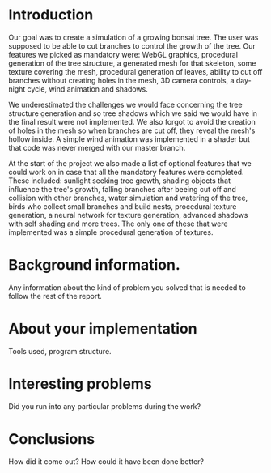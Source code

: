 # Introduction
Our goal was to create a simulation of a growing bonsai tree. The user was supposed to be able to cut branches to control the growth of the tree. Our features we picked as mandatory were: WebGL graphics, procedural generation of the tree structure, a generated mesh for that skeleton, some texture covering the mesh, procedural generation of leaves, ability to cut off branches without creating holes in the mesh, 3D camera controls, a day-night cycle, wind animation and shadows.

We underestimated the challenges we would face concerning the tree structure generation and so tree shadows which we said we would have in the final result were not implemented. We also forgot to avoid the creation of holes in the mesh so when branches are cut off, they reveal the mesh's hollow inside. A simple wind animation was implemented in a shader but that code was never merged with our master branch.

At the start of the project we also made a list of optional features that we could work on in case that all the mandatory features were completed. These included: sunlight seeking tree growth, shading objects that influence the tree's growth, falling branches after beeing cut off and collision with other branches, water simulation and watering of the tree, birds who collect small branches and build nests, procedural texture generation, a neural network for texture generation, advanced shadows with self shading and more trees. The only one of these that were implemented was a simple procedural generation of textures.

# Background information.
Any information about the kind of problem you solved that is needed to follow the rest of the report.

# About your implementation
Tools used, program structure.

# Interesting problems
Did you run into any particular problems during the work?

# Conclusions
How did it come out? How could it have been done better?
